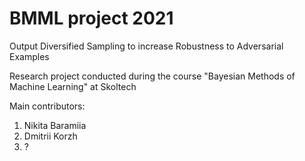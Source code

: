 # BMML project 2021
Output Diversified Sampling to increase Robustness to Adversarial Examples

Research project conducted during the course "Bayesian Methods of Machine Learning" at Skoltech

Main contributors:
1. Nikita Baramiia
1. Dmitrii Korzh
1. ?
